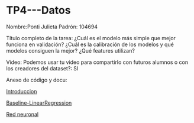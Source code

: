 # TP4---Datos

Nombre:Ponti Julieta
Padrón: 104694

Título completo de la tarea: ¿Cuál es el modelo más simple que mejor funciona en validación? ¿Cuál es la calibración de los modelos y qué modelos consiguen la mejor? ¿Qué features utilizan?

Video:
Podemos usar tu video para compartirlo con futuros alumnos o con los creadores del
dataset?: SI

Anexo de código y docu:

[Introduccion](https://github.com/julietamponti/TP4---Datos/blob/main/Introduccion%20Video.ipynb)

[Baseline-LinearRegression](https://github.com/julietamponti/TP4---Datos/blob/main/Baseline%20-%20LinearRegression.ipynb)

[Red neuronal](https://github.com/julietamponti/TP4---Datos/blob/main/Red%20neuronal.ipynb)
